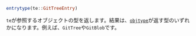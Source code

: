 ```julia
entrytype(te::GitTreeEntry)
```

`te`が参照するオブジェクトの型を返します。結果は、[`objtype`](@ref)が返す型のいずれかになります。例えば、`GitTree`や`GitBlob`です。
